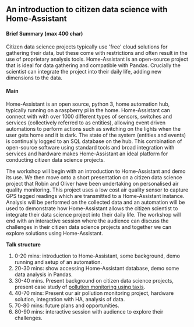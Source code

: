 ## An introduction to citizen data science with Home-Assistant

#### Brief Summary (max 400 char)
Citizen data science projects typically use 'free' cloud solutions for gathering their data, but these come with restrictions and often result in the use of proprietary analysis tools. Home-Assistant is an open-source project that is ideal for data gathering and compatible with Pandas. Crucially the scientist can integrate the project into their daily life, adding new dimensions to the data.


#### Main
Home-Assistant is an open source, python 3, home automation hub, typically running on a raspberry pi in the home. Home-Assistant can connect with with over 1000 different types of sensors, switches and services (collectively referred to as entities), allowing event driven automations to perform actions such as switching on the lights when the user gets home and it is dark. The state of the system (entities and events) is continually logged to an SQL database on the hub. This combination of open-source software using standard tools and broad integration with services and hardware makes Home-Assistant an ideal platform for conducting citizen data science projects.

The workshop will begin with an introduction to Home-Assistant and demo its use. We then move onto a short presentation on a citizen data science project that Robin and Oliver have been undertaking on personalised air quality monitoring. This project uses a low cost air quality sensor to capture GPS tagged readings which are transmitted to a Home-Assistant instance. Analysis will be performed on the collected data and an automation will be used to demonstrate how Home-Assistant allows the citizen scientist to integrate their data science project into their daily life. The workshop will end with an interactive session where the audience can discuss the challenges in their citizen data science projects and together we can explore solutions using Home-Assistant.

**Talk structure**
1. 0-20 mins: introduction to Home-Assistant, some background, demo running and setup of an automation.
2. 20-30 mins: show accessing Home-Assistant database, demo some data analysis in Pandas.
3. 30-40 mins. Present background on citizen data science projects, present case study of [pollution monitoring using taxis](https://www.hackster.io/james-puderer/distributed-air-quality-monitoring-using-taxis-69647e).
4. 40-70 mins: Present our air pollution monitoring project, hardware solution, integration with HA, analysis of data.
5. 70-80 mins: future plans and opportunities.
6. 80-90 mins: interactive session with audience to explore their challenges.
